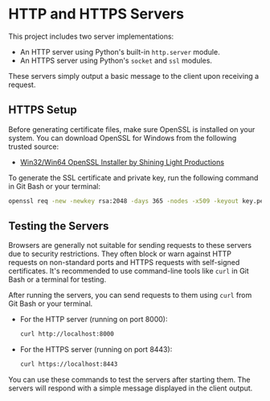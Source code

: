 # HTTP and HTTPS Servers

This project includes two server implementations:

- An HTTP server using Python's built-in `http.server` module.
- An HTTPS server using Python's `socket` and `ssl` modules.

These servers simply output a basic message to the client upon receiving a request.

## HTTPS Setup

Before generating certificate files, make sure OpenSSL is installed on your system. You can download OpenSSL for Windows from the following trusted source:

- [Win32/Win64 OpenSSL Installer by Shining Light Productions](https://slproweb.com/products/Win32OpenSSL.html)

To generate the SSL certificate and private key, run the following command in Git Bash or your terminal:

```bash
openssl req -new -newkey rsa:2048 -days 365 -nodes -x509 -keyout key.pem -out cert.pem
```

## Testing the Servers

Browsers are generally not suitable for sending requests to these servers due to security restrictions. They often block or warn against HTTP requests on non-standard ports and HTTPS requests with self-signed certificates. It's recommended to use command-line tools like `curl` in Git Bash or a terminal for testing.

After running the servers, you can send requests to them using `curl` from Git Bash or your terminal.

- For the HTTP server (running on port 8000):
  ```bash
  curl http://localhost:8000
  ```

- For the HTTPS server (running on port 8443):
  ```bash
  curl https://localhost:8443
  ```

You can use these commands to test the servers after starting them. The servers will respond with a simple message displayed in the client output.